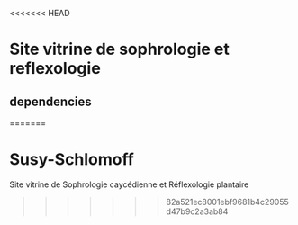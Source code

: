 <<<<<<< HEAD
# Site vitrine de sophrologie et reflexologie

## dependencies
=======
# Susy-Schlomoff
Site vitrine de Sophrologie caycédienne et Réflexologie plantaire
>>>>>>> 82a521ec8001ebf9681b4c29055d47b9c2a3ab84

